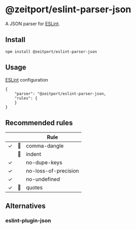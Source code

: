 # @zeitport/eslint-parser-json

A JSON parser for [ESLint].

## Install

```
npm install @zeitport/eslint-parser-json
```

## Usage

[ESLint] configuration
```
{
    "parser": "@zeitport/eslint-parser-json,
    "rules": {
    }
}
```

## Recommended rules

|   |   | Rule                  |
|---|---|-------------------------------------------|
|✓|🔧| comma-dangle          |
| |🔧| indent                |
|✓| | no-dupe-keys          |
|✓| | no-loss-of-precision  |
|✓| | no-undefined          |
|✓|🔧| quotes                |


[ESLint]: https://eslint.org/


## Alternatives

### eslint-plugin-json



